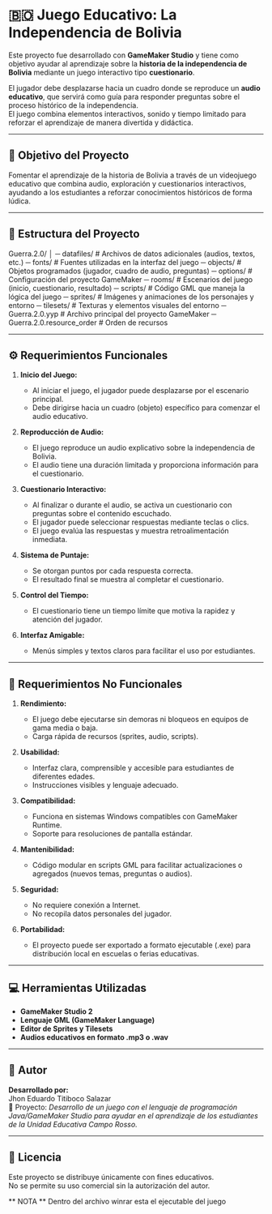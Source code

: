 # 🇧🇴 Juego Educativo: La Independencia de Bolivia

Este proyecto fue desarrollado con **GameMaker Studio** y tiene como objetivo ayudar al aprendizaje sobre la **historia de la independencia de Bolivia** mediante un juego interactivo tipo **cuestionario**.

El jugador debe desplazarse hacia un cuadro donde se reproduce un **audio educativo**, que servirá como guía para responder preguntas sobre el proceso histórico de la independencia.  
El juego combina elementos interactivos, sonido y tiempo limitado para reforzar el aprendizaje de manera divertida y didáctica.

---

## 🎯 Objetivo del Proyecto

Fomentar el aprendizaje de la historia de Bolivia a través de un videojuego educativo que combina audio, exploración y cuestionarios interactivos, ayudando a los estudiantes a reforzar conocimientos históricos de forma lúdica.

---

## 🧩 Estructura del Proyecto

Guerra.2.0/
│
  ─ datafiles/ # Archivos de datos adicionales (audios, textos, etc.)
  ─ fonts/ # Fuentes utilizadas en la interfaz del juego
  ─ objects/ # Objetos programados (jugador, cuadro de audio, preguntas)
  ─ options/ # Configuración del proyecto GameMaker
  ─ rooms/ # Escenarios del juego (inicio, cuestionario, resultado)
  ─ scripts/ # Código GML que maneja la lógica del juego
  ─ sprites/ # Imágenes y animaciones de los personajes y entorno
  ─ tilesets/ # Texturas y elementos visuales del entorno
  ─ Guerra.2.0.yyp # Archivo principal del proyecto GameMaker
  ─ Guerra.2.0.resource_order # Orden de recursos


---

## ⚙️ Requerimientos Funcionales

1. **Inicio del Juego:**
   - Al iniciar el juego, el jugador puede desplazarse por el escenario principal.
   - Debe dirigirse hacia un cuadro (objeto) específico para comenzar el audio educativo.

2. **Reproducción de Audio:**
   - El juego reproduce un audio explicativo sobre la independencia de Bolivia.
   - El audio tiene una duración limitada y proporciona información para el cuestionario.

3. **Cuestionario Interactivo:**
   - Al finalizar o durante el audio, se activa un cuestionario con preguntas sobre el contenido escuchado.
   - El jugador puede seleccionar respuestas mediante teclas o clics.
   - El juego evalúa las respuestas y muestra retroalimentación inmediata.

4. **Sistema de Puntaje:**
   - Se otorgan puntos por cada respuesta correcta.
   - El resultado final se muestra al completar el cuestionario.

5. **Control del Tiempo:**
   - El cuestionario tiene un tiempo límite que motiva la rapidez y atención del jugador.

6. **Interfaz Amigable:**
   - Menús simples y textos claros para facilitar el uso por estudiantes.

---

## 🧱 Requerimientos No Funcionales

1. **Rendimiento:**
   - El juego debe ejecutarse sin demoras ni bloqueos en equipos de gama media o baja.
   - Carga rápida de recursos (sprites, audio, scripts).

2. **Usabilidad:**
   - Interfaz clara, comprensible y accesible para estudiantes de diferentes edades.
   - Instrucciones visibles y lenguaje adecuado.

3. **Compatibilidad:**
   - Funciona en sistemas Windows compatibles con GameMaker Runtime.
   - Soporte para resoluciones de pantalla estándar.

4. **Mantenibilidad:**
   - Código modular en scripts GML para facilitar actualizaciones o agregados (nuevos temas, preguntas o audios).

5. **Seguridad:**
   - No requiere conexión a Internet.
   - No recopila datos personales del jugador.

6. **Portabilidad:**
   - El proyecto puede ser exportado a formato ejecutable (.exe) para distribución local en escuelas o ferias educativas.

---

## 💻 Herramientas Utilizadas

- **GameMaker Studio 2**
- **Lenguaje GML (GameMaker Language)**
- **Editor de Sprites y Tilesets**
- **Audios educativos en formato .mp3 o .wav**

---

## 🧠 Autor

**Desarrollado por:**  
Jhon Eduardo Titiboco Salazar  
📘 Proyecto: *Desarrollo de un juego con el lenguaje de programación Java/GameMaker Studio para ayudar en el aprendizaje de los estudiantes de la Unidad Educativa Campo Rosso.*

---

## 📜 Licencia

Este proyecto se distribuye únicamente con fines educativos.  
No se permite su uso comercial sin la autorización del autor.


** NOTA **
Dentro del archivo winrar esta el ejecutable del juego

